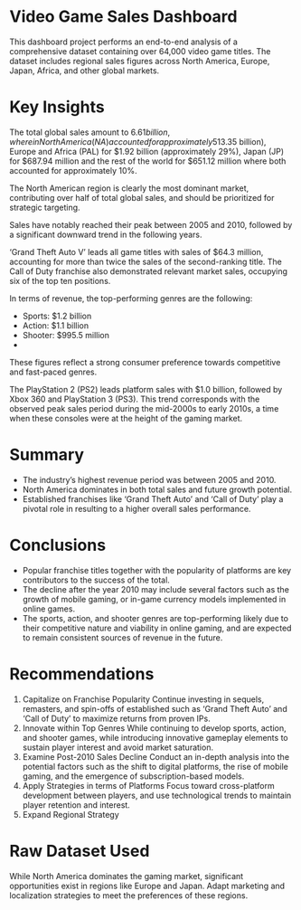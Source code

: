 # Video Game Sales Dashboard
This dashboard project performs an end-to-end analysis of a comprehensive dataset containing over 64,000 video game titles. The dataset includes regional sales figures across North America, Europe, Japan, Africa, and other global markets.

# Key Insights
  The total global sales amount to $6.61 billion, wherein North America (NA) accounted for approximately 51% of total sales ($3.35 billion), Europe and Africa (PAL) for $1.92 billion (approximately 29%), Japan (JP) for $687.94 million and the rest of the world for $651.12 million where both accounted for approximately 10%.

The North American region is clearly the most dominant market, contributing over half of total global sales, and should be prioritized for strategic targeting.

Sales have notably reached their peak between 2005 and 2010, followed by a significant downward trend in the following years.

‘Grand Theft Auto V’ leads all game titles with sales of $64.3 million, accounting for more than twice the sales of the second-ranking title. The Call of Duty franchise also demonstrated relevant market sales, occupying six of the top ten positions.

In terms of revenue, the top-performing genres are the following:
- Sports: $1.2 billion
-	Action: $1.1 billion
-	Shooter: $995.5 million
-	
These figures reflect a strong consumer preference towards competitive and fast-paced genres.

The PlayStation 2 (PS2) leads platform sales with $1.0 billion, followed by Xbox 360 and PlayStation 3 (PS3). This trend corresponds with the observed peak sales period during the mid-2000s to early 2010s, a time when these consoles were at the height of the gaming market.

# Summary
-	The industry’s highest revenue period was between 2005 and 2010.
-	North America dominates in both total sales and future growth potential.
-	Established franchises like ‘Grand Theft Auto’ and ‘Call of Duty’ play a pivotal role in resulting to a higher overall sales performance.

# Conclusions
-	Popular franchise titles together with the popularity of platforms are key contributors to the success of the total.
-	The decline after the year 2010 may include several factors such as the growth of mobile gaming, or in-game currency models implemented in online games.
-	The sports, action, and shooter genres are top-performing likely due to their competitive nature and viability in online gaming, and are expected to remain consistent sources of revenue in the future.

# Recommendations
1.	Capitalize on Franchise Popularity
Continue investing in sequels, remasters, and spin-offs of established such as ‘Grand Theft Auto’ and ‘Call of Duty’ to maximize returns from proven IPs.
2.	Innovate within Top Genres
While continuing to develop sports, action, and shooter games, while introducing innovative gameplay elements to sustain player interest and avoid market saturation.
3.	Examine Post-2010 Sales Decline
Conduct an in-depth analysis into the potential factors such as the shift to digital platforms, the rise of mobile gaming, and the emergence of subscription-based models. 
4.	Apply Strategies in terms of Platforms
Focus toward cross-platform development between players, and use technological trends to maintain player retention and interest.
5.	Expand Regional Strategy

# Raw Dataset Used

While North America dominates the gaming market, significant opportunities exist in regions like Europe and Japan. Adapt marketing and localization strategies to meet the preferences of these regions.

